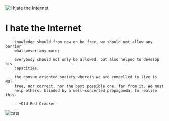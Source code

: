 ![I hjate the Internet](http://hylic.org/img/wizar.png)

# I hate the Internet
        knowledge should from now on be free, we should not allow any barrier 
        whatsoever any more;

        everybody should not only be allowed, but also helped to develop his 
        capacities;

        the consum oriented society wherein we are compelled to live is NOT 
        free, nor correct, nor the best possible one, far from it. We must 
        help others, blinded by a well-concerted propaganda, to realise this. 

        - +Old Red Cracker

![cats](https://hylic.org/img/cats.png)
